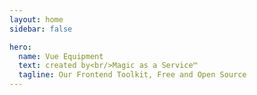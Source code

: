 ```yaml
---
layout: home
sidebar: false

hero:
  name: Vue Equipment
  text: created by<br/>Magic as a Service™
  tagline: Our Frontend Toolkit, Free and Open Source
---
```

